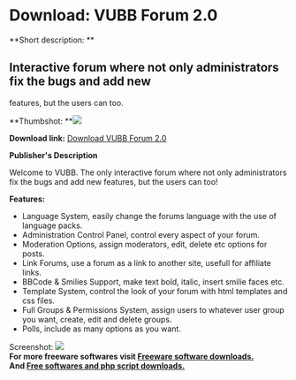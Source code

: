 # Download: VUBB Forum 2.0

**Short description: **

## Interactive forum where not only administrators fix the bugs and add new
features, but the users can too.

  
**Thumbshot: **![](http://www.freewarefiles.com/screenshot/vuub_md.gif)   
  
**Download link:** [Download VUBB Forum 2.0](http://freesoftwares.boysofts.com/VUBB-Forum_program_19064.html)  
  

**Publisher's Description**  
  

Welcome to VUBB. The only interactive forum where not only administrators fix
the bugs and add new features, but the users can too!

**Features:**

  * Language System, easily change the forums language with the use of language packs. 
  * Administration Control Panel, control every aspect of your forum. 
  * Moderation Options, assign moderators, edit, delete etc options for posts. 
  * Link Forums, use a forum as a link to another site, usefull for affiliate links. 
  * BBCode & Smilies Support, make text bold, italic, insert smilie faces etc. 
  * Template System, control the look of your forum with html templates and css files. 
  * Full Groups & Permissions System, assign users to whatever user group you want, create, edit and delete groups. 
  * Polls, include as many options as you want. 

  
  
Screenshot: ![](http://www.freewarefiles.com/screenshot/vuub.gif)  
**For more freeware softwares visit [Freeware software downloads.](http://freesoftwares.boysofts.com/)**   
**And [Free softwares and php script downloads.](http://www.boysofts.com/)**

